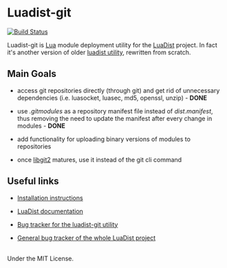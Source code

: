 Luadist-git
===========

[![Build Status](https://secure.travis-ci.org/LuaDist/luadist-git.png?branch=master)](http://travis-ci.org/LuaDist/luadist-git)

Luadist-git is [Lua](http://lua.org) module deployment utility for the [LuaDist](https://github.com/LuaDist) project. In fact it's another version of older [luadist utility](https://github.com/LuaDist/luadist), rewritten from scratch.

Main Goals
----------

 * access git repositories directly (through git) and get rid of unnecessary
   dependencies (i.e. luasocket, luasec, md5, openssl, unzip) - **DONE**

 * use _.gitmodules_ as a repository manifest file instead of _dist.manifest_,
   thus removing the need to update the manifest after every change in modules  - **DONE**

 * add functionality for uploading binary versions of modules to repositories

 * once [libgit2](https://github.com/libgit2/libgit2) matures, use it instead of the git cli command


Useful links
----------
* [Installation instructions](https://github.com/LuaDist/Repository/wiki/LuaDist%3A-Installation)
* [LuaDist documentation](https://github.com/LuaDist/Repository/wiki)

* [Bug tracker for the luadist-git utility](https://github.com/LuaDist/luadist-git/issues)
* [General bug tracker of the whole LuaDist project](https://github.com/LuaDist/Repository/issues)

<br>
Under the MIT License.
